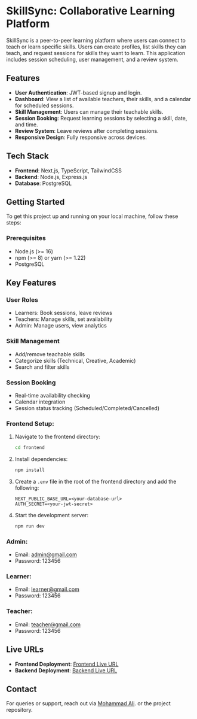 # SkillSync: Collaborative Learning Platform

SkillSync is a peer-to-peer learning platform where users can connect to teach or learn specific skills. Users can create profiles, list skills they can teach, and request sessions for skills they want to learn. This application includes session scheduling, user management, and a review system.

## Features
- **User Authentication**: JWT-based signup and login.
- **Dashboard**: View a list of available teachers, their skills, and a calendar for scheduled sessions.
- **Skill Management**: Users can manage their teachable skills.
- **Session Booking**: Request learning sessions by selecting a skill, date, and time.
- **Review System**: Leave reviews after completing sessions.
- **Responsive Design**: Fully responsive across devices.

## Tech Stack
- **Frontend**: Next.js, TypeScript, TailwindCSS
- **Backend**: Node.js, Express.js
- **Database**: PostgreSQL

## Getting Started

To get this project up and running on your local machine, follow these steps:

### Prerequisites
- Node.js (>= 16)
- npm (>= 8) or yarn (>= 1.22)
- PostgreSQL

## Key Features
### User Roles
- Learners: Book sessions, leave reviews
- Teachers: Manage skills, set availability
- Admin: Manage users, view analytics

### Skill Management
- Add/remove teachable skills
- Categorize skills (Technical, Creative, Academic)
- Search and filter skills

### Session Booking
- Real-time availability checking
- Calendar integration
- Session status tracking (Scheduled/Completed/Cancelled)

### Frontend Setup:

1. Navigate to the frontend directory:
    ```bash
    cd frontend
    ```
2. Install dependencies:
    ```bash
    npm install
    ```
3. Create a `.env` file in the root of the frontend directory and add the following:
    ```env
    NEXT_PUBLIC_BASE_URL=<your-database-url>
    AUTH_SECRET=<your-jwt-secret>
    ```
4. Start the development server:
    ```bash
    npm run dev
    ```

### Admin:
- Email: admin@gmail.com
- Password: 123456
### Learner:
- Email: learner@gmail.com
- Password: 123456
### Teacher:
- Email: teacher@gmail.com
- Password: 123456

## Live URLs
-   **Frontend Deployment**: [Frontend Live URL](https://#.app)
-   **Backend Deployment**: [Backend Live URL](https://#.app)

## Contact
For queries or support, reach out via [Mohammad Ali](mailto:mohammad..98482@gmail.com). or the project repository.


